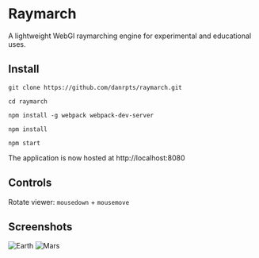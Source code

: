 # Raymarch
A lightweight WebGl raymarching engine for experimental and educational uses.

## Install
	
	git clone https://github.com/danrpts/raymarch.git

	cd raymarch

    npm install -g webpack webpack-dev-server
  
    npm install
  
    npm start
    
The application is now hosted at http://localhost:8080

## Controls
Rotate viewer: `mousedown` + `mousemove`

## Screenshots
![Earth](https://raw.github.com/danrpts/raymarch/master/public/screenshot1.png)
![Mars](https://raw.github.com/danrpts/raymarch/master/public/screenshot2.png)
